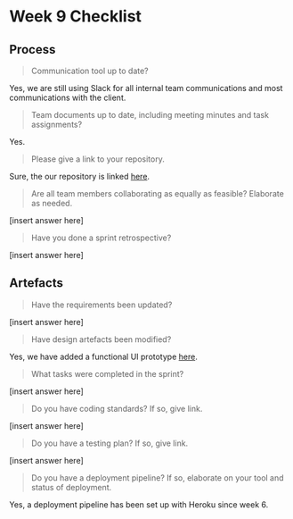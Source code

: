 # Week 9 Checklist

## Process

> Communication tool up to date?

Yes, we are still using Slack for all internal team communications and most communications with the client.

> Team documents up to date, including meeting minutes and task assignments?

Yes.

> Please give a link to your repository.

Sure, the our repository is linked [here](https://github.com/techn0mancr/COMP30022-DocMcStuffinshttps://github.com/techn0mancr/COMP30022-DocMcStuffins).

> Are all team members collaborating as equally as feasible? Elaborate as needed.

[insert answer here]

> Have you done a sprint retrospective?

[insert answer here]

## Artefacts

> Have the requirements been updated?

[insert answer here]

> Have design artefacts been modified?

Yes, we have added a functional UI prototype [here](https://www.figma.com/proto/fKGpzYdLk4bRARublYhPbr/IT-Project?page-id=0%3A1&node-id=136%3A528&viewport=241%2C48%2C0.3&scaling=scale-down&starting-point-node-id=136%3A528).

> What tasks were completed in the sprint?

[insert answer here]

> Do you have coding standards? If so, give link.

[insert answer here]

> Do you have a testing plan? If so, give link.

[insert answer here]

> Do you have a deployment pipeline? If so, elaborate on your tool and status of deployment.

Yes, a deployment pipeline has been set up with Heroku since week 6.
